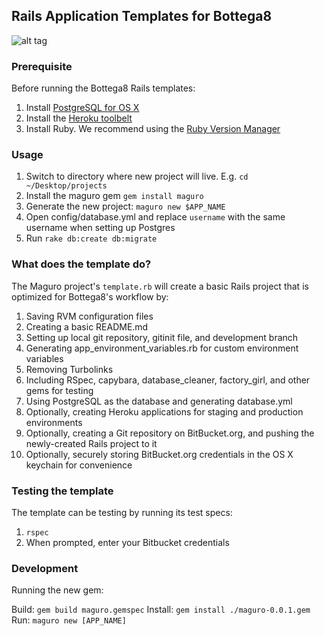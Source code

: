 
## Rails Application Templates for Bottega8

![alt tag](http://hajimefurukawa.com/random/img/maguro_sushi.jpg)

### Prerequisite

Before running the Bottega8 Rails templates:

1. Install [PostgreSQL for OS X](http://www.postgresql.org/download/macosx/)
1. Install the [Heroku toolbelt](https://toolbelt.heroku.com/)
1. Install Ruby. We recommend using the [Ruby Version Manager](http://rvm.io/rvm/install)


### Usage

1. Switch to directory where new project will live. E.g. `cd ~/Desktop/projects`
1. Install the maguro gem `gem install maguro`
1. Generate the new project: `maguro new $APP_NAME`
1. Open config/database.yml and replace `username` with the same username when setting up Postgres
1. Run `rake db:create db:migrate`

### What does the template do?

The Maguro project's `template.rb` will create a basic Rails project that is optimized for Bottega8's workflow by:

1. Saving RVM configuration files
1. Creating a basic README.md
1. Setting up local git repository, gitinit file, and development branch
1. Generating app_environment_variables.rb for custom environment variables
1. Removing Turbolinks
1. Including RSpec, capybara, database_cleaner, factory_girl, and other gems for testing
1. Using PostgreSQL as the database and generating database.yml
1. Optionally, creating Heroku applications for staging and production environments
1. Optionally, creating a Git repository on BitBucket.org, and pushing the newly-created Rails project to it
1. Optionally, securely storing BitBucket.org credentials in the OS X keychain for convenience
 
### Testing the template

The template can be testing by running its test specs:

1. `rspec`
2. When prompted, enter your Bitbucket credentials

### Development

Running the new gem:

Build: `gem build maguro.gemspec`
Install: `gem install ./maguro-0.0.1.gem`
Run: `maguro new [APP_NAME]`
